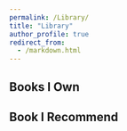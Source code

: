 ```yaml
---
permalink: /Library/
title: "Library"
author_profile: true
redirect_from: 
  - /markdown.html
---
```


## Books I Own

## Book I Recommend

